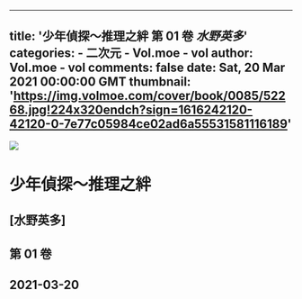 
---
title: '少年偵探～推理之絆 第 01 卷 _水野英多_'
categories: 
    - 二次元
    - Vol.moe - vol
author: Vol.moe - vol
comments: false
date: Sat, 20 Mar 2021 00:00:00 GMT
thumbnail: 'https://img.volmoe.com/cover/book/0085/52268.jpg!224x320endch?sign=1616242120-42120-0-7e77c05984ce02ad6a55531581116189'
---

<div>   
<img src="https://img.volmoe.com/cover/book/0085/52268.jpg!224x320endch?sign=1616242120-42120-0-7e77c05984ce02ad6a55531581116189" referrerpolicy="no-referrer">
            <h1>少年偵探～推理之絆</h1>
            <h2>[水野英多]</h2>
            <h2>第 01 卷</h2>
            <h2>2021-03-20</h2>  
</div>
            